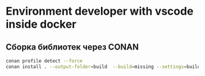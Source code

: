 # Environment developer with vscode inside docker

## Сборка библиотек через CONAN

```bash
conan profile detect --force
conan install . --output-folder=build  --build=missing --settings=build_type=Debug
```
